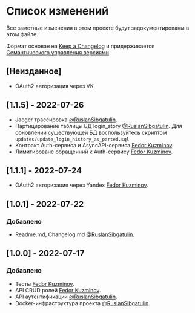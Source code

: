 # Список изменений

Все заметные изменения в этом проекте будут задокументированы в этом файле.

Формат основан на [Keep a Changelog](https://keepachangelog.com/en/1.0.0/) и придерживается [Семантического управления версиями](https://semver.org/spec/v2.0.0.html).

## [Неизданное]
- OAuth2 авторизация через VK

## [1.1.5] - 2022-07-26
- Jaeger трассировка [@RuslanSibgatulin](https://github.com/RuslanSibgatulin).
- Партицирование таблицы БД login_story [@RuslanSibgatulin](https://github.com/RuslanSibgatulin). Для обновлении существующей БД воспользуйтесь скриптом `updates/update_login_history_as_parted.sql`
- Контракт Auth-сервиса и AsyncAPI-сервиса [Fedor Kuzminov](https://github.com/Riyce).
- Лимитироване обращеиний к Auth-сервису [Fedor Kuzminov](https://github.com/Riyce).

## [1.1.1] - 2022-07-24
- OAuth2 авторизация через Yandex [Fedor Kuzminov](https://github.com/Riyce).

## [1.0.1] - 2022-07-22
### Добавлено
- Readme.md, Changelog.md [@RuslanSibgatulin](https://github.com/RuslanSibgatulin).

## [1.0.0] - 2022-07-17
### Добавлено
- Тесты [Fedor Kuzminov](https://github.com/Riyce).
- API CRUD ролей [Fedor Kuzminov](https://github.com/Riyce).
- API аутентификации [@RuslanSibgatulin](https://github.com/RuslanSibgatulin).
- Docker-инфраструктура проекта [@RuslanSibgatulin](https://github.com/RuslanSibgatulin).